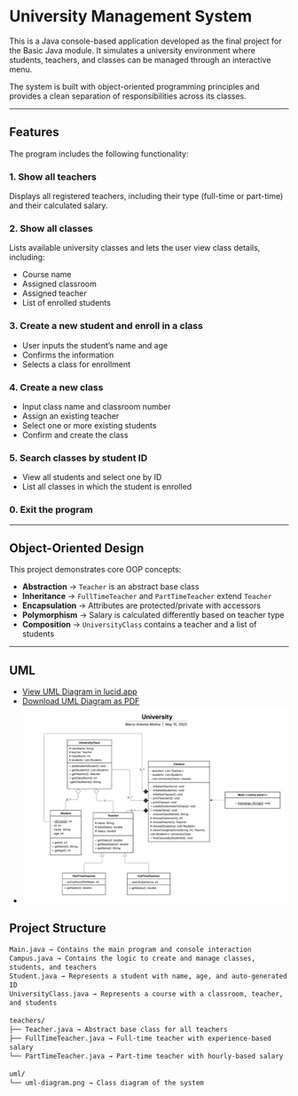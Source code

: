#  University Management System

This is a Java console-based application developed as the final project for the Basic Java module. It simulates a university environment where students, teachers, and classes can be managed through an interactive menu.

The system is built with object-oriented programming principles and provides a clean separation of responsibilities across its classes.

---

##  Features

The program includes the following functionality:

### 1. Show all teachers  
Displays all registered teachers, including their type (full-time or part-time) and their calculated salary.

### 2. Show all classes  
Lists available university classes and lets the user view class details, including:
- Course name
- Assigned classroom
- Assigned teacher
- List of enrolled students

### 3. Create a new student and enroll in a class  
- User inputs the student’s name and age  
- Confirms the information  
- Selects a class for enrollment

### 4. Create a new class  
- Input class name and classroom number  
- Assign an existing teacher  
- Select one or more existing students  
- Confirm and create the class

### 5. Search classes by student ID  
- View all students and select one by ID  
- List all classes in which the student is enrolled

### 0. Exit the program

---

## Object-Oriented Design

This project demonstrates core OOP concepts:

- **Abstraction** → `Teacher` is an abstract base class
- **Inheritance** → `FullTimeTeacher` and `PartTimeTeacher` extend `Teacher`
- **Encapsulation** → Attributes are protected/private with accessors
- **Polymorphism** → Salary is calculated differently based on teacher type
- **Composition** → `UniversityClass` contains a teacher and a list of students

---

## UML

- [View UML Diagram in lucid.app](https://lucid.app/lucidchart/25762541-09c2-4693-b913-43dd0e53c446/edit?viewport_loc=-246%2C-8%2C2863%2C1382%2CHWEp-vi-RSFO&invitationId=inv_8e9a1da9-6c61-41d7-8193-3b9fe78c5e3a)
- [Download UML Diagram as PDF](uml/University%20UML.pdf)
- ![UML Diagram Preview](uml/University%20UML.png)

## Project Structure

```plaintext
Main.java → Contains the main program and console interaction  
Campus.java → Contains the logic to create and manage classes, students, and teachers  
Student.java → Represents a student with name, age, and auto-generated ID  
UniversityClass.java → Represents a course with a classroom, teacher, and students  

teachers/
├── Teacher.java → Abstract base class for all teachers  
├── FullTimeTeacher.java → Full-time teacher with experience-based salary  
└── PartTimeTeacher.java → Part-time teacher with hourly-based salary  

uml/
└── uml-diagram.png → Class diagram of the system




